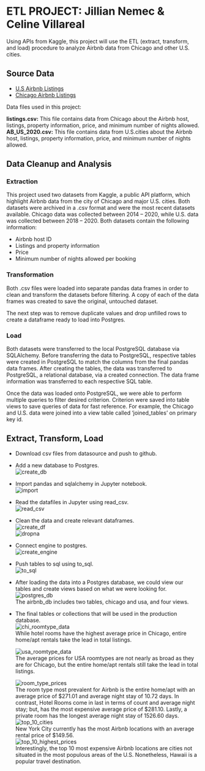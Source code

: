 # ETL PROJECT: Jillian Nemec & Celine Villareal

Using APIs from Kaggle, this project will use the ETL (extract, transform, and load) procedure to analyze Airbnb data from Chicago and other U.S. cities.


## Source Data
* [U.S Airbnb Listings](https://www.kaggle.com/kritikseth/us-airbnb-open-data)
* [Chicago Airbnb Listings](https://www.kaggle.com/jinbonnie/chicago-airbnb-open-data/version/1)

Data files used in this project:

<b>listings.csv:</b> This file contains data from Chicago about the Airbnb host, listings, property information, price, and minimum number of nights allowed.<br>
<b>AB_US_2020.csv:</b> This file contains data from U.S.cities about the Airbnb host, listings, property information, price, and minimum number of nights allowed.

## Data Cleanup and Analysis

### Extraction 
This project used two datasets from Kaggle, a public API platform, which highlight Airbnb data from the city of Chicago and major U.S. cities. Both datasets were archived in a .csv format and were the most recent datasets available. Chicago data was collected between 2014 – 2020, while U.S. data was collected between 2018 – 2020. Both datasets contain the following information:
*	Airbnb host ID
*	Listings and property information
*	Price
*	Minimum number of nights allowed per booking

### Transformation 
Both .csv files were loaded into separate pandas data frames in order to clean and transform the datasets before filtering. A copy of each of the data frames was created to save the original, untouched dataset. 

The next step was to remove duplicate values and drop unfilled rows to create a dataframe ready to load into Postgres.

### Load 
Both datasets were transferred to the local PostgreSQL database via SQLAlchemy. Before transferring the data to PostgreSQL, respective tables were created in PostgreSQL to match the columns from the final pandas data frames. After creating the tables, the data was transferred to PostgreSQL, a relational database, via a created connection. The data frame information was transferred to each respective SQL table. 

Once the data was loaded onto PostgreSQL, we were able to perform multiple queries to filter desired criterion. Criterion were saved into table views to save queries of data for fast reference. For example, the Chicago and U.S. data were joined into a view table called ‘joined_tables’ on primary key id.


## Extract, Transform, Load 

* Download csv files from datasource and push to github.
* Add a new database to Postgres. <br>
![create_db](images/create_db.PNG)
* Import pandas and sqlalchemy in Jupyter notebook.<br>
![import](images/import.png)
* Read the datafiles in Jupyter using read_csv.<br>
![read_csv](images/read_csv.png)

* Clean the data and create relevant dataframes.<br>
![create_df](images/create_df.png)<br>
![dropna](images/drop_na.png)
* Connect engine to postgres.<br>
![create_engine](images/create_engine.png)
* Push tables to sql using to_sql.<br>
![to_sql](images/to_sql.png)

* After loading the data into a Postgres database, we could view our tables and create views based on what we were looking for.<br>
![postgres_db](images/postgres_db.png)<br>
The airbnb_db includes two tables, chicago and usa, and four views. 
* The final tables or collections that will be used in the production database.<br>
    ![chi_roomtype_data](chi_roomtype_data.png)<br>
    While hotel rooms have the highest average price in Chicago, entire home/apt rentals take the lead in total listings. <br>

    ![usa_roomtype_data](usa_roomtype_data.png)<br>
    The average prices for USA roomtypes are not nearly as broad as they are for Chicago, but the entire home/apt rentals still take the lead in total listings.

    ![room_type_prices](images/room_types_prices.png)<br>
    The room type most prevalent for Airbnb is the entire home/apt with an average price of $271.01 and average night stay of 10.72 days. In contrast, Hotel Rooms come in last in terms of count and average night stay; but, has the most expensive average price of $281.10. Lastly, a private room has the longest average night stay of 1526.60 days. <br>
    ![top_10_cities](images/top_10_cities.png)<br>
    New York City currently has the most Airbnb locations with an average rental price of $149.56.<br>
    ![top_10_highest_prices](images/top_10_highest_prices.png)<br>
    Interestingly, the top 10 most expensive Airbnb locations are cities not situated in the most populous areas of the U.S. Nonetheless, Hawaii is a popular travel destination. 
